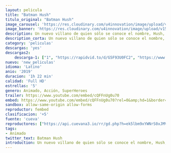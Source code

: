 ```yaml
---
layout: pelicula
title: "Batman Hush"
titulo_original: "Batman Hush"
image_carousel: 'https://res.cloudinary.com/u4innovation/image/upload/v1565752247/batma-hush-min_f3irho.jpg'
image_banner: 'https://res.cloudinary.com/u4innovation/image/upload/v1565752252/images-3-3-min_w9p4sd.jpg'
description: Un nuevo villano de quien sólo se conoce el nombre, Hush, emplea a todos los enemigos de Gotham para destruir la vida tanto de Batman, el héroe, como la de Bruce Wayne, el empresario y playboy que ahora mantiene una relación íntima con Selina Kyle, también conocida como Catwoman. Adaptación de uno de los grandes clásicos del universo DC, Batman, Hush escrito por Jeph Loeb y dibujado por Jim Lee.
description_corta: Un nuevo villano de quien sólo se conoce el nombre, Hush, emplea a todos los enemigos de Gotham para destruir la vida tanto de Batman, el héroe, como la de Bruce Wayne, el empresario y playboy que ahora mantiene una relación íntima con Selina Kyle, también conocida como
category: 'peliculas'
descargas: 'yes'
descargas2:
    descarga-1: ["1", "https://rapidvid.to/d/G5F93U0FC2", "https://www.google.com/s2/favicons?domain=openload.co","OpenLoad","https://res.cloudinary.com/imbriitneysam/image/upload/v1541473684/mexico.png", "Latino", "Full HD"]
nuevo: 'new_peliculas'
idioma: 'Latino'
anio: '2019'
duracion: '1h 22 min'
calidad: 'Full HD'
estrellas: '5'
genero: Animado, Acción, SuperHeroes
trailer: https://www.youtube.com/embed/cQFFnUg0u70
embed: https://www.youtube.com/embed/cQFFnUg0u70?rel=0&amp;hd=1&border=0&wmode=opaque&enablejsapi=1&modestbranding=1&controls=1&showinfo=1
sandbox: allow-same-origin allow-forms
reproductor: fembed
clasificacion: '+5'
fuente: 'cueva'
reproductores: ["https://api.cuevana3.io/rr/gd.php?h=ek5lbm9xYWNrS0xJMVp5b21KREk0dFBLbjVkaHhkRGdrOG1jbnBpUnhhS1ZsSlpqbUpLVXhMcVhrcVorazhiVWw3cW5wYU9zbXJtdnVaU3BwZFNscGJPU3FadVkyUT09"]
tags:
- Animado
twitter_text: Batman Hush
introduction: Un nuevo villano de quien sólo se conoce el nombre, Hush, emplea a todos los enemigos de Gotham para destruir la vida tanto de Batman, el héroe, como la de Bruce Wayne, el empresario y playboy que ahora mantiene una relación íntima con Selina Kyle, también conocida como
---
```












